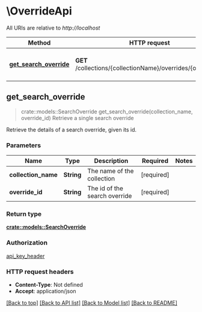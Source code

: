 # \OverrideApi

All URIs are relative to *http://localhost*

Method | HTTP request | Description
------------- | ------------- | -------------
[**get_search_override**](OverrideApi.md#get_search_override) | **GET** /collections/{collectionName}/overrides/{overrideId} | Retrieve a single search override



## get_search_override

> crate::models::SearchOverride get_search_override(collection_name, override_id)
Retrieve a single search override

Retrieve the details of a search override, given its id.

### Parameters


Name | Type | Description  | Required | Notes
------------- | ------------- | ------------- | ------------- | -------------
**collection_name** | **String** | The name of the collection | [required] |
**override_id** | **String** | The id of the search override | [required] |

### Return type

[**crate::models::SearchOverride**](SearchOverride.md)

### Authorization

[api_key_header](../README.md#api_key_header)

### HTTP request headers

- **Content-Type**: Not defined
- **Accept**: application/json

[[Back to top]](#) [[Back to API list]](../README.md#documentation-for-api-endpoints) [[Back to Model list]](../README.md#documentation-for-models) [[Back to README]](../README.md)

